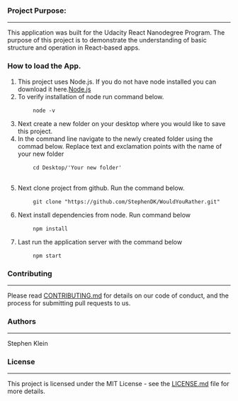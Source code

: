 <h3>Project Purpose:</h3>

<hr>

<p>This application was built for the Udacity React Nanodegree Program. The purpose of this project is to demonstrate the understanding of basic structure and operation in React-based apps.</p>

<h3>How to load the App.</h3>
<ol>
<li>This project uses Node.js. If you do not have node installed you can download it here.<a href="https://nodejs.org/en/download/">Node.js</a></li>

<li>To verify installation of node run command below.</li>
<pre>
	<code>node -v</code>
</pre>

<li>Next create a new folder on your desktop where you would like to save this project.</li>

<li>In the command line navigate to the newly created folder using the commad below. Replace text and exclamation points with the name of your new folder</li>
<pre>
	<code>cd Desktop/'Your new folder'</code>

</pre>

<li>Next clone project from github. Run the command below.</li>
<pre>
	<code>git clone "https://github.com/StephenDK/WouldYouRather.git"</code>
</pre>


<li>Next install dependencies from node. Run command below</li>
<pre>
	<code>npm install</code>
</pre>


<li>Last run the application server with the command below</li>
<pre>
	<code>npm start</code>
</pre>

</ol>

<h3>Contributing</h3>
<hr>
<p>Please read <a href="CONTRIBUTING.md">CONTRIBUTING.md</a> for details on our code of conduct, and the process for submitting pull requests to us.</p>

<h3>Authors</h3>
<hr>
<p>Stephen Klein</p>

<h3>License</h3>
<hr>
<p>This project is licensed under the MIT License - see the <a href="LICENSE.md">LICENSE.md</a> file for more details.</p>


